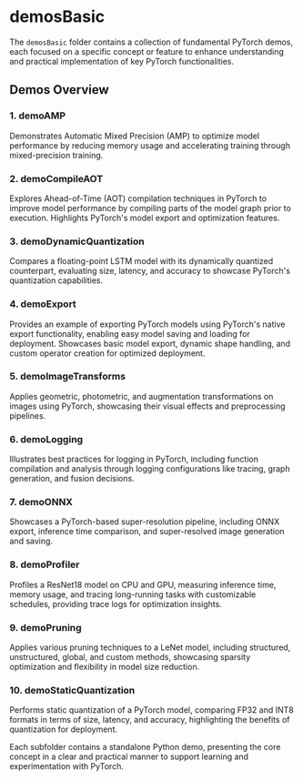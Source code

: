 # demosBasic

The `demosBasic` folder contains a collection of fundamental PyTorch demos, each focused on a specific concept or feature to enhance understanding and practical implementation of key PyTorch functionalities.

## Demos Overview

### 1. demoAMP
Demonstrates Automatic Mixed Precision (AMP) to optimize model performance by reducing memory usage and accelerating training through mixed-precision training.

### 2. demoCompileAOT
Explores Ahead-of-Time (AOT) compilation techniques in PyTorch to improve model performance by compiling parts of the model graph prior to execution.
Highlights PyTorch's model export and optimization features.

### 3. demoDynamicQuantization
Compares a floating-point LSTM model with its dynamically quantized counterpart, evaluating size, latency, and accuracy to showcase PyTorch's quantization capabilities.

### 4. demoExport
Provides an example of exporting PyTorch models using PyTorch's native export functionality, enabling easy model saving and loading for deployment.
Showcases basic model export, dynamic shape handling, and custom operator creation for optimized deployment.

### 5. demoImageTransforms
Applies geometric, photometric, and augmentation transformations on images using PyTorch, showcasing their visual effects and preprocessing pipelines.

### 6. demoLogging
Illustrates best practices for logging in PyTorch, including function compilation and analysis through logging configurations like tracing, graph generation, and fusion decisions.

### 7. demoONNX
Showcases a PyTorch-based super-resolution pipeline, including ONNX export, inference time comparison, and super-resolved image generation and saving.

### 8. demoProfiler
Profiles a ResNet18 model on CPU and GPU, measuring inference time, memory usage, and tracing long-running tasks with customizable schedules, providing trace logs for optimization insights.

### 9. demoPruning
Applies various pruning techniques to a LeNet model, including structured, unstructured, global, and custom methods, showcasing sparsity optimization and flexibility in model size reduction.

### 10. demoStaticQuantization
Performs static quantization of a PyTorch model, comparing FP32 and INT8 formats in terms of size, latency, and accuracy, highlighting the benefits of quantization for deployment.

Each subfolder contains a standalone Python demo, presenting the core concept in a clear and practical manner to support learning and experimentation with PyTorch.
